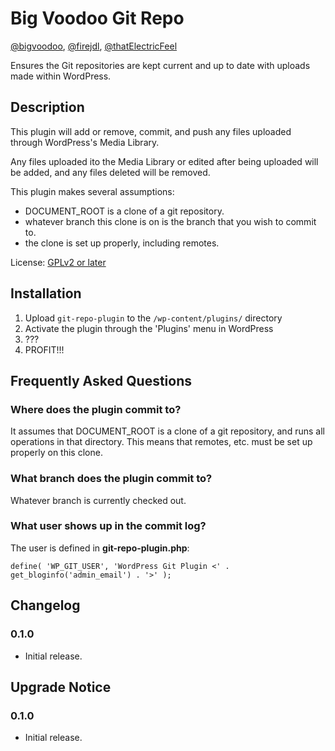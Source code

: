 # Big Voodoo Git Repo
[@bigvoodoo](https://github.com/bigvoodoo), [@firejdl](https://github.com/firejdl), [@thatElectricFeel](https://github.com/thatElectricFeel)

Ensures the Git repositories are kept current and up to date with uploads made within WordPress.

## Description

This plugin will add or remove, commit, and push any files uploaded through WordPress's Media Library.

Any files uploaded ito the Media Library or edited after being uploaded will be added, and any files deleted will be removed.

This plugin makes several assumptions:

* DOCUMENT_ROOT is a clone of a git repository.
* whatever branch this clone is on is the branch that you wish to commit to.
* the clone is set up properly, including remotes.

License: [GPLv2 or later](http://www.gnu.org/licenses/gpl-2.0.html)

## Installation

1. Upload `git-repo-plugin` to the `/wp-content/plugins/` directory
1. Activate the plugin through the 'Plugins' menu in WordPress
1. ???
1. PROFIT!!!

## Frequently Asked Questions

### Where does the plugin commit to?

It assumes that DOCUMENT_ROOT is a clone of a git repository, and runs all operations in that directory. This means that remotes, etc. must be set up properly on this clone.

### What branch does the plugin commit to?

Whatever branch is currently checked out.

### What user shows up in the commit log?

The user is defined in **git-repo-plugin.php**:

`define( 'WP_GIT_USER', 'WordPress Git Plugin <' . get_bloginfo('admin_email') . '>' );`

## Changelog

### 0.1.0

* Initial release.

## Upgrade Notice

### 0.1.0

* Initial release.
